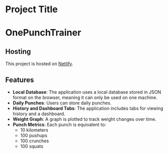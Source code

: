 # Project Title

# OnePunchTrainer

## Hosting

This project is hosted on [Netlify](https://neon-macaron-3e94af.netlify.app/).

## Features

- **Local Database**: The application uses a local database stored in JSON format on the browser, meaning it can only be used on one machine.
- **Daily Punches**: Users can store daily punches.
- **History and Dashboard Tabs**: The application includes tabs for viewing history and a dashboard.
- **Weight Graph**: A graph is plotted to track weight changes over time.
- **Punch Metrics**: Each punch is equivalent to:
  - 10 kilometers
  - 100 pushups
  - 100 crunches
  - 100 squats
